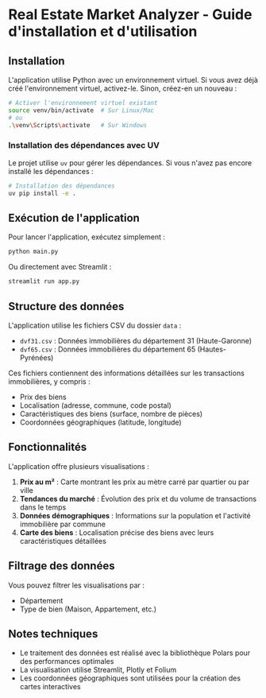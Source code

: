 # Real Estate Market Analyzer - Guide d'installation et d'utilisation

## Installation

L'application utilise Python avec un environnement virtuel. Si vous avez déjà créé l'environnement virtuel, activez-le. Sinon, créez-en un nouveau :

```bash
# Activer l'environnement virtuel existant
source venv/bin/activate  # Sur Linux/Mac
# ou
.\venv\Scripts\activate   # Sur Windows
```

### Installation des dépendances avec UV

Le projet utilise `uv` pour gérer les dépendances. Si vous n'avez pas encore installé les dépendances :

```bash
# Installation des dépendances
uv pip install -e .
```

## Exécution de l'application

Pour lancer l'application, exécutez simplement :

```bash
python main.py
```

Ou directement avec Streamlit :

```bash
streamlit run app.py
```

## Structure des données

L'application utilise les fichiers CSV du dossier `data` :

-   `dvf31.csv` : Données immobilières du département 31 (Haute-Garonne)
-   `dvf65.csv` : Données immobilières du département 65 (Hautes-Pyrénées)

Ces fichiers contiennent des informations détaillées sur les transactions immobilières, y compris :

-   Prix des biens
-   Localisation (adresse, commune, code postal)
-   Caractéristiques des biens (surface, nombre de pièces)
-   Coordonnées géographiques (latitude, longitude)

## Fonctionnalités

L'application offre plusieurs visualisations :

1. **Prix au m²** : Carte montrant les prix au mètre carré par quartier ou par ville
2. **Tendances du marché** : Évolution des prix et du volume de transactions dans le temps
3. **Données démographiques** : Informations sur la population et l'activité immobilière par commune
4. **Carte des biens** : Localisation précise des biens avec leurs caractéristiques détaillées

## Filtrage des données

Vous pouvez filtrer les visualisations par :

-   Département
-   Type de bien (Maison, Appartement, etc.)

## Notes techniques

-   Le traitement des données est réalisé avec la bibliothèque Polars pour des performances optimales
-   La visualisation utilise Streamlit, Plotly et Folium
-   Les coordonnées géographiques sont utilisées pour la création des cartes interactives
